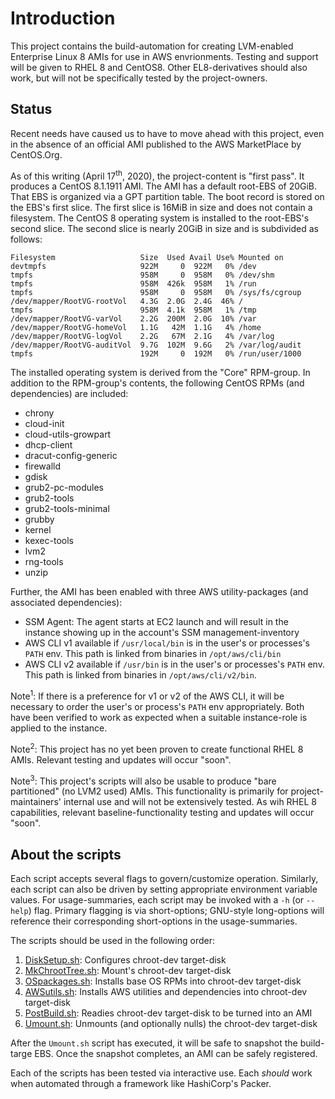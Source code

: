 # Introduction

This project contains the build-automation for creating LVM-enabled Enterprise Linux 8 AMIs for use in AWS envrionments. Testing and support will be given to RHEL 8 and CentOS8. Other EL8-derivatives should also work, but will not be specifically tested by the project-owners.

## Status

Recent needs have caused us to have to move ahead with this project, even in the absence of an official AMI published to the AWS MarketPlace by CentOS.Org.

As of this writing (April 17<sup>th</sup>, 2020), the project-content is "first pass". It produces a CentOS 8.1.1911 AMI. The AMI has a default root-EBS of 20GiB. That EBS is organized via a GPT partition table. The boot record is stored on the EBS's first slice. The first slice is 16MiB in size and does not contain a filesystem. The CentOS 8 operating system is installed to the root-EBS's second slice. The second slice is nearly 20GiB in size and is subdivided as follows:

~~~
Filesystem                   Size  Used Avail Use% Mounted on
devtmpfs                     922M     0  922M   0% /dev
tmpfs                        958M     0  958M   0% /dev/shm
tmpfs                        958M  426k  958M   1% /run
tmpfs                        958M     0  958M   0% /sys/fs/cgroup
/dev/mapper/RootVG-rootVol   4.3G  2.0G  2.4G  46% /
tmpfs                        958M  4.1k  958M   1% /tmp
/dev/mapper/RootVG-varVol    2.2G  200M  2.0G  10% /var
/dev/mapper/RootVG-homeVol   1.1G   42M  1.1G   4% /home
/dev/mapper/RootVG-logVol    2.2G   67M  2.1G   4% /var/log
/dev/mapper/RootVG-auditVol  9.7G  102M  9.6G   2% /var/log/audit
tmpfs                        192M     0  192M   0% /run/user/1000
~~~

The installed operating system is derived from the "Core" RPM-group. In addition to the RPM-group's contents, the following CentOS RPMs (and dependencies) are included:

- chrony
- cloud-init
- cloud-utils-growpart
- dhcp-client
- dracut-config-generic
- firewalld
- gdisk
- grub2-pc-modules
- grub2-tools
- grub2-tools-minimal
- grubby
- kernel
- kexec-tools
- lvm2
- rng-tools
- unzip

Further, the AMI has been enabled with three AWS utility-packages (and associated dependencies):

- SSM Agent: The agent starts at EC2 launch and will result in the instance showing up in the account's SSM management-inventory
- AWS CLI v1 available if `/usr/local/bin` is in the user's or processes's `PATH` env. This path is linked from binaries in `/opt/aws/cli/bin`
- AWS CLI v2 available if `/usr/bin` is in the user's or processes's `PATH` env. This path is linked from binaries in `/opt/aws/cli/v2/bin`. 

Note<sup>1</sup>: If there is a preference for v1 or v2 of the AWS CLI, it will be necessary to order the user's or process's `PATH` env appropriately. Both have been verified to work as expected when a suitable instance-role is applied to the instance.

Note<sup>2</sup>: This project has no yet been proven to create functional RHEL 8 AMIs. Relevant testing and updates will occur "soon".

Note<sup>3</sup>: This project's scripts will also be usable to produce "bare partitioned" (no LVM2 used) AMIs. This functionality is primarily for project-maintainers' internal use and will not be extensively tested. As wih RHEL 8 capabilities, relevant baseline-functionality testing and updates will occur "soon".


## About the scripts

Each script accepts several flags to govern/customize operation. Similarly, each script can also be driven by setting appropriate environment variable values. For usage-summaries, each script may be invoked with a `-h` (or `--help`) flag. Primary flagging is via short-options; GNU-style long-options will reference their corresponding short-options in the usage-summaries.

The scripts should be used in the following order:

1. [DiskSetup.sh](docs/README_DiskSetup.md): Configures chroot-dev target-disk
1. [MkChrootTree.sh](docs/README_MkChrootTree.md): Mount's chroot-dev target-disk 
1. [OSpackages.sh](docs/README_OSpackages.md): Installs base OS RPMs into chroot-dev target-disk 
1. [AWSutils.sh](docs/README_AWSutils.md): Installs AWS utilities and dependencies into chroot-dev target-disk 
1. [PostBuild.sh](docs/README_PostBuild.md): Readies chroot-dev target-disk to be turned into an AMI
1. [Umount.sh](docs/README_Umount.md): Unmounts (and optionally nulls) the chroot-dev target-disk


After the `Umount.sh` script has executed, it will be safe to snapshot the build-targe EBS. Once the snapshot completes, an AMI can be safely registered.

Each of the scripts has been tested via interactive use. Each *should* work when automated through a framework like HashiCorp's Packer.
